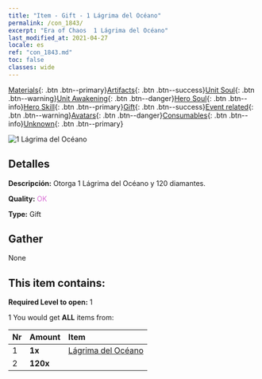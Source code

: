 ```yaml
---
title: "Item - Gift - 1 Lágrima del Océano"
permalink: /con_1843/
excerpt: "Era of Chaos  1 Lágrima del Océano"
last_modified_at: 2021-04-27
locale: es
ref: "con_1843.md"
toc: false
classes: wide
---
```

 [Materials](/ItemsES/){: .btn .btn--primary}[Artifacts](/ItemsES/Artifacts/){: .btn .btn--success}[Unit Soul](/ItemsES/UnitSoul/){: .btn .btn--warning}[Unit Awakening](/ItemsES/UnitAwakening/){: .btn .btn--danger}[Hero Soul](/ItemsES/HeroSoul/){: .btn .btn--info}[Hero Skill](/ItemsES/HeroSkill/){: .btn .btn--primary}[Gift](/ItemsES/Gift/){: .btn .btn--success}[Event related](/ItemsES/Events/){: .btn .btn--warning}[Avatars](/ItemsES/Avatars/){: .btn .btn--danger}[Consumables](/ItemsES/Consumables/){: .btn .btn--info}[Unknown](/ItemsES/Unknown/){: .btn .btn--primary}

 ![1 Lágrima del Océano](/images/t/i_907466.png)

## Detalles
 **Descripción:** Otorga 1 Lágrima del Océano y 120 diamantes.

 **Quality:** <span style="color: #DA70D6">OK</span>

 **Type:** Gift

## Gather

  None

## This item contains:

 **Required Level to open:** 1

 1 You would get **ALL** items  from:

  | Nr | Amount |     Item    |
  |:---|:-------|:------------|
  | 1 |  **1x** | [Lágrima del Océano](/ItemsES/con_955/) |  | 
  | 2 |  **120x** | <i class="fas fa-gem"/> |  | 
